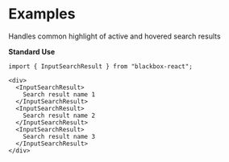 # Examples

Handles common highlight of active and hovered search results

**Standard Use**

```
import { InputSearchResult } from "blackbox-react";

<div>
  <InputSearchResult>
    Search result name 1
  </InputSearchResult>
  <InputSearchResult>
    Search result name 2
  </InputSearchResult>
  <InputSearchResult>
    Search result name 3
  </InputSearchResult>
</div>
```
